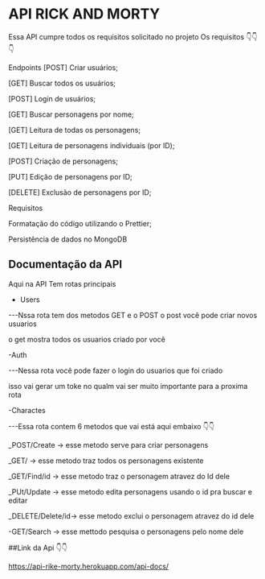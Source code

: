 
# API RICK AND MORTY

Essa API cumpre todos os requisitos solicitado no projeto
Os requisitos 👇👇👇

Endpoints
[POST] Criar usuários;

[GET] Buscar todos os usuários;

[POST] Login de usuários;

[GET] Buscar personagens por nome;

[GET] Leitura de todas os personagens;

[GET] Leitura de personagens individuais (por ID);

[POST] Criação de personagens;

[PUT] Edição de personagens por ID;

[DELETE] Exclusão de personagens por ID;


Requisitos

Formatação do código utilizando o Prettier;

Persistência de dados no MongoDB



## Documentação da API

Aqui na API Tem rotas principais 

- Users

---Nssa rota tem dos metodos GET e o POST o post você pode criar novos usuarios

o get mostra todos os usuarios criado por você


-Auth 

---Nessa rota você pode fazer o login do usuarios que foi criado 

isso vai gerar um toke no qualm  vai ser muito importante para a proxima rota


-Charactes

---Essa rota contem 6 metodos que vai está aqui embaixo 👇👇


_POST/Create -> esse metodo serve para criar personagens


_GET/ -> esse metodo traz todos os personagens existente


_GET/Find/id -> esse metodo traz o personagem atravez do Id dele


_PUt/Update -> esse metodo edita personagens usando o id pra buscar e editar


_DELETE/Delete/id-> esse metodo exclui o personagem atravez do id dele


-GET/Search -> esse mettodo pesquisa o personagens pelo nome dele


##Link da Api 👇👇

https://api-rike-morty.herokuapp.com/api-docs/

